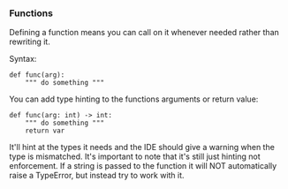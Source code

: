 ### Functions
Defining a function means you can call on it whenever needed rather than rewriting it.

Syntax:

    def func(arg):
        """ do something """        

You can add type hinting to the functions arguments or return value:

    def func(arg: int) -> int:
        """ do something """
        return var

It'll hint at the types it needs and the IDE should give a warning when the type is mismatched.
It's important to note that it's still just hinting not enforcement.
If a string is passed to the function it will NOT automatically raise a TypeError, but instead try to work with it.

